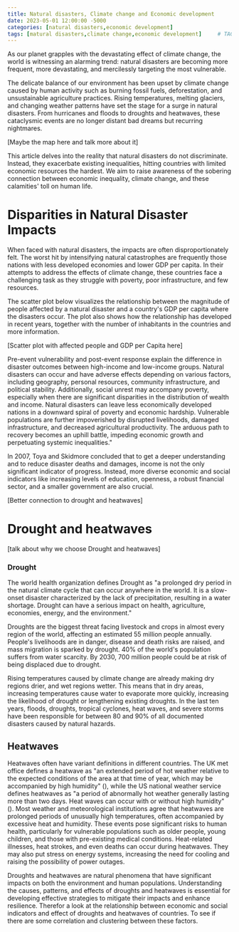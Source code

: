 ```yaml
---
title: Natural disasters, Climate change and Economic development
date: 2023-05-01 12:00:00 -5000
categories: [natural disasters,economic development]
tags: [matural disasters,climate change,economic development]     # TAG names should always be lowercase
---
```




As our planet grapples with the devastating effect of climate change, the world is witnessing an alarming 
trend: natural disasters are becoming more frequent, more devastating, and mercilessly targeting the most 
vulnerable.

The delicate balance of our environment has been upset by climate change caused by human activity such as
burning fossil fuels, deforestation, and unsustainable agriculture practices. Rising temperatures, melting
glaciers, and changing weather patterns have set the stage for a surge in natural disasters. From hurricanes
and floods to droughts and heatwaves, these cataclysmic events are no longer distant bad dreams but recurring
nightmares.

[Maybe the map here and talk more about it]

This article delves into the reality that natural disasters do not discriminate. Instead, they exacerbate 
existing inequalities, hitting countries with limited economic resources the hardest. We aim to raise 
awareness of the sobering connection between economic inequality, climate change, and these calamities' 
toll on human life. 

# Disparities in Natural Disaster Impacts 

When faced with natural disasters, the impacts are often disproportionately felt. The worst hit by 
intensifying natural catastrophes are frequently those nations with less developed economies and lower 
GDP per capita. In their attempts to address the effects of climate change, these countries face a 
challenging task as they struggle with poverty, poor infrastructure, and few resources.

The scatter plot below visualizes the relationship between the magnitude of people affected by a natural 
disaster and a country's GDP per capita where the disasters occur. The plot also shows how the relationship
has developed in recent years, together with the number of inhabitants in the countries and more information.

[Scatter plot with affected people and GDP per Capita here] 

Pre-event vulnerability and post-event response explain the difference in disaster outcomes between 
high-income and low-income groups. Natural disasters can occur and have adverse effects depending on 
various factors, including geography, personal resources, community infrastructure, and political stability. 
Additionally, social unrest may accompany poverty, especially when there are significant disparities in the 
distribution of wealth and income. Natural disasters can leave less economically developed nations in a 
downward spiral of poverty and economic hardship. Vulnerable populations are further impoverished by 
disrupted livelihoods, damaged infrastructure, and decreased agricultural productivity. The arduous path 
to recovery becomes an uphill battle, impeding economic growth and perpetuating systemic inequalities." 

In 2007, Toya and Skidmore concluded that to get a deeper understanding and to reduce disaster deaths and 
damages, income is not the only significant indicator of progress. Instead, more diverse economic and social 
indicators like increasing levels of education, openness, a robust financial sector, and a smaller 
government are also crucial.

[Better connection to drought and heatwaves]

# Drought and heatwaves

[talk about why we choose Drought and heatwaves]

### Drought 

The world health organization defines Drought as "a prolonged dry period in the natural climate cycle that 
can occur anywhere in the world. It is a slow-onset disaster characterized by the lack of precipitation, 
resulting in a water shortage. Drought can have a serious impact on health, agriculture, economies, energy, 
and the environment." 

Droughts are the biggest threat facing livestock and crops in almost every region of the world, affecting 
an estimated 55 million people annually. People's livelihoods are in danger, disease and death risks are 
raised, and mass migration is sparked by drought. 40% of the world's population suffers from water scarcity. 
By 2030, 700 million people could be at risk of being displaced due to drought.

Rising temperatures caused by climate change are already making dry regions drier, and wet regions wetter. 
This means that in dry areas, increasing temperatures cause water to evaporate more quickly, increasing the 
likelihood of drought or lengthening existing droughts. In the last ten years, floods, droughts, tropical 
cyclones, heat waves, and severe storms have been responsible for between 80 and 90% of all documented 
disasters caused by natural hazards.

## Heatwaves

Heatwaves often have variant definitions in different countries. The UK met office defines a heatwave as 
"an extended period of hot weather relative to the expected conditions of the area at that time of year, 
which may be accompanied by high humidity" (), while the US national weather service defines heatwaves 
as "a period of abnormally hot weather generally lasting more than two days. Heat waves can occur with or 
without high humidity" (). Most weather and meteorological institutions agree that heatwaves are prolonged 
periods of unusually high temperatures, often accompanied by excessive heat and humidity. These events pose 
significant risks to human health, particularly for vulnerable populations such as older people, young 
children, and those with pre-existing medical conditions. Heat-related illnesses, heat strokes, and even 
deaths can occur during heatwaves. They may also put stress on energy systems, increasing the need for 
cooling and raising the possibility of power outages.

Droughts and heatwaves are natural phenomena that have significant impacts on both the environment and 
human populations. Understanding the causes, patterns, and effects of droughts and heatwaves is essential 
for developing effective strategies to mitigate their impacts and enhance resilience. Therefor a look at the 
relationship between economic and social indicators and effect of droughts and heatwaves of countries. 
To see if there are some correlation and clustering between these factors. 



